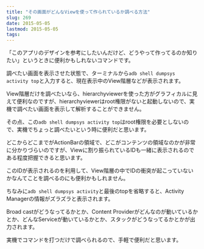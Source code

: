 ```yaml
---
title: "その画面がどんなViewを使って作られているか調べる方法"
slug: 269
date: 2015-05-05
lastmod: 2015-05-05
tags: 
---
```


「このアプリのデザインを参考にしたいんだけど、どうやって作ってるのか知りたい」というときに便利かもしれないコマンドです。

調べたい画面を表示させた状態で、ターミナルから`adb shell dumpsys activity top`と入力すると、現在表示中のView階層などが表示されます。

View階層だけを調べたいなら、hierarchyviewerを使った方がグラフィカルに見えて便利なのですが、hierarchyviewerはroot権限がないと起動しないので、実機で調べたい画面を表示して解析することができません。

その点、この`adb shell dumpsys activity top`はroot権限を必要としないので、実機でちょっと調べたいという時に便利だと思います。

どこからどこまでがActionBarの領域で、どこがコンテンツの領域なのかが非常に分かりづらいのですが、Viewに割り振られているIDも一緒に表示されるのである程度把握できると思います。

このIDが表示されるのを利用して、View階層の中でIDの衝突が起こっていないかなんてことを調べるのにも便利かもしれません。

ちなみに`adb shell dumpsys activity`と最後のtopを省略すると、Activity Managerの情報がズラズラと表示されます。

Broad castがどうなってるかとか、Content Providerがどんなのが動いているかとか、どんなServiceが動いているかとか、スタックがどうなってるかとかが出力されます。

実機でコマンドを打つだけで調べられるので、手軽で便利だと思います。


  